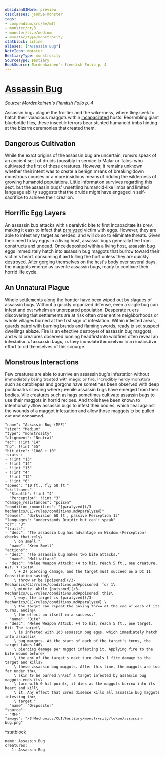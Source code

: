```yaml
---
obsidianUIMode: preview
cssclasses: json5e-monster
tags:
- compendium/src/5e/mff
- monster/cr/3
- monster/size/medium
- monster/type/monstrosity
statblock: inline
aliases: ["Assassin Bug"]
NoteIcon: monster
BestiaryType: monstrosity
SourceType: Bestiary
BookSource: Mordenkainen's Fiendish Folio p. 4
---
```

# [Assassin Bug](3-Mechanics\CLI\bestiary\monstrosity/assassin-bug-mff.md)
*Source: Mordenkainen's Fiendish Folio p. 4*  

Assassin bugs plague the frontier and the wilderness, where they seek to hatch their voracious maggots within [incapacitated](conditions.md#incapacitated) hosts. Resembling giant bluebottle flies, these insectile terrors bear stunted humanoid limbs hinting at the bizarre ceremonies that created them.

## Dangerous Cultivation

While the exact origins of the assassin bug are uncertain, rumors speak of an ancient sect of druids (possibly in service to Malar or Talos) who cultivated the first of these creatures. However, it remains unknown whether their intent was to create a benign means of breaking down monstrous corpses or a more insidious means of ridding the wilderness of growing humanoid populations. Little information survives regarding this sect, but the assassin bugs' unsettling humanoid-like limbs and limited language ability suggests that the druids might have engaged in self-sacrifice to achieve their creation.

## Horrific Egg Layers

An assassin bug attacks with a paralytic bite to first incapacitate its prey, making it easy to infect that [paralyzed](conditions.md#paralyzed) victim with eggs. However, they are able to infest any target as needed, and will do so to eliminate threats. Given their need to lay eggs in a living host, assassin bugs generally flee from constructs and undead. Once deposited within a living host, assassin bug eggs immediately hatch into assassin bug maggots that burrow toward their victim's heart, consuming it and killing the host unless they are quickly destroyed. After gorging themselves on the host's body over several days, the maggots emerge as juvenile assassin bugs, ready to continue their horrid life cycle.

## An Unnatural Plague

Whole settlements along the frontier have been wiped out by plagues of assassin bugs. Without a quickly organized defense, even a single bug can infest and overwhelm an unprepared population. Desperate rulers discovering that settlements are at risk often order entire neighborhoods or whole villages burned at the first sign of infestation. Within infested areas, guards patrol with burning brands and flaming swords, ready to set suspect dwellings ablaze. Fire is an effective destroyer of assassin bug maggots, and wild creatures observed running headfirst into wildfires often reveal an infestation of assassin bugs, as they immolate themselves in an instinctive effort to rid themselves of this scourge.

## Monstrous Interactions

Few creatures are able to survive an assassin bug's infestation without immediately being treated with magic or fire. Incredibly hardy monsters such as catoblepas and gorgons have sometimes been observed with deep pockmarks showing where juvenile assassin bugs have emerged from their bodies. Vile creatures such as hags sometimes cultivate assassin bugs to use their maggots in horrid recipes. And trolls have been known to intentionally allow assassin bugs to infest their bodies, which heal against the wounds of a maggot infestation and allow those maggots to be pulled out and consumed.

```statblock
"name": "Assassin Bug (MFF)"
"size": "Medium"
"type": "monstrosity"
"alignment": "Neutral"
"ac": !!int "14"
"hp": !!int "55"
"hit_dice": "10d8 + 10"
"stats":
- !!int "13"
- !!int "14"
- !!int "13"
- !!int "4"
- !!int "12"
- !!int "6"
"speed": "10 ft., fly 50 ft."
"skillsaves":
  "Stealth": !!int "4"
  "Perception": !!int "3"
"damage_resistances": "poison"
"condition_immunities": "[paralyzed](/3-Mechanics/CLI/rules/conditions.md#paralyzed)"
"senses": "darkvision 60 ft., passive Perception 13"
"languages": "understands Druidic but can't speak"
"cr": "3"
"traits":
- "desc": "The assassin bug has advantage on Wisdom (Perception) checks that rely\
    \ on smell."
  "name": "Keen Smell"
"actions":
- "desc": "The assassin bug makes two bite attacks."
  "name": "Multiattack"
- "desc": "Melee Weapon Attack: +4 to hit, reach 5 ft., one creature. Hit: 7 (1d10\
    \ + 2) piercing damage, and the target must succeed on a DC 11 Constitution saving\
    \ throw or be [poisoned](/3-Mechanics/CLI/rules/conditions.md#poisoned) for 1\
    \ minute. While [poisoned](/3-Mechanics/CLI/rules/conditions.md#poisoned) this\
    \ way, the target is [paralyzed](/3-Mechanics/CLI/rules/conditions.md#paralyzed).\
    \ The target can repeat the saving throw at the end of each of its turns, ending\
    \ the effect on itself on a success."
  "name": "Bite"
- "desc": "Melee Weapon Attack: +4 to hit, reach 5 ft., one target. Hit: The target\
    \ is infested with 1d3 assassin bug eggs, which immediately hatch into assassin\
    \ bug maggots. At the start of each of the target's turns, the target takes 1d6\
    \ piercing damage per maggot infesting it. Applying fire to the bite wound before\
    \ the end of the target's next turn deals 1 fire damage to the target and kills\
    \ these assassin bug maggots. After this time, the maggots are too far under the\
    \ skin to be burned.\n\nIf a target infested by assassin bug maggots ends its\
    \ turn with 0 hit points, it dies as the maggots burrow into its heart and kill\
    \ it. Any effect that cures disease kills all assassin bug maggots infesting the\
    \ target."
  "name": "Ovipositor"
"source":
- "MFF"
"image": "/3-Mechanics/CLI/bestiary/monstrosity/token/assassin-bug.png"
```
^statblock

```encounter-table
name: Assassin Bug
creatures:
 - 1: Assassin Bug
```